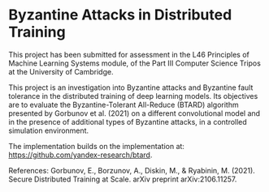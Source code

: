 # Byzantine Attacks in Distributed Training

This project has been submitted for assessment in the L46 Principles of Machine Learning Systems module, of the Part III Computer Science Tripos at the University of Cambridge.

This project is an investigation into Byzantine attacks and Byzantine fault tolerance in the distributed training of deep learning models. Its objectives are to evaluate the Byzantine-Tolerant All-Reduce (BTARD) algorithm presented by Gorbunov et al. (2021) on a different convolutional model and in the presence of additional types of Byzantine attacks, in a controlled simulation environment.

The implementation builds on the implementation at: https://github.com/yandex-research/btard. 


References:
Gorbunov, E., Borzunov, A., Diskin, M., & Ryabinin, M. (2021). Secure Distributed Training at Scale. arXiv preprint arXiv:2106.11257.
